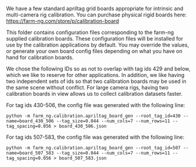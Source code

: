We have a few standard apriltag grid boards appropriate for intrinsic
and multi-camera rig calibration.  You can purchase physical rigid
boards here: https://farm-ng.com/store/p/calibration-board


This folder contains configuration files corresponding to the farm-ng
supplied calibration boards.  These configuration files will be
installed for use by the calibration applications by default.  You may
override the values, or generate your own board config files depending
on what you have on hand for calibration boards.


We chose the following IDs so as not to overlap with tag ids 429 and
below, which we like to reserve for other applications.  In addition,
we like having two independent sets of ids so that two calibration
boards may be used in the same scene without conflict.  For large
camera rigs, having two calibration boards in view allows us to
collect calibration datasets faster.

For tag ids 430-506, the config file was generated with the following line:
```
python -m farm_ng.calibration.apriltag_board_gen --root_tag_id=430 --name=board_430_506 --tag_size=0.044 --num_cols=7 --num_rows=11 --tag_spacing=0.056 > board_430_506.json
```


For tag ids 507-583, the config file was generated with the following line:
```
python -m farm_ng.calibration.apriltag_board_gen --root_tag_id=507 --name=board_507_583 --tag_size=0.044 --num_cols=7 --num_rows=11 --tag_spacing=0.056 > board_507_583.json
```
